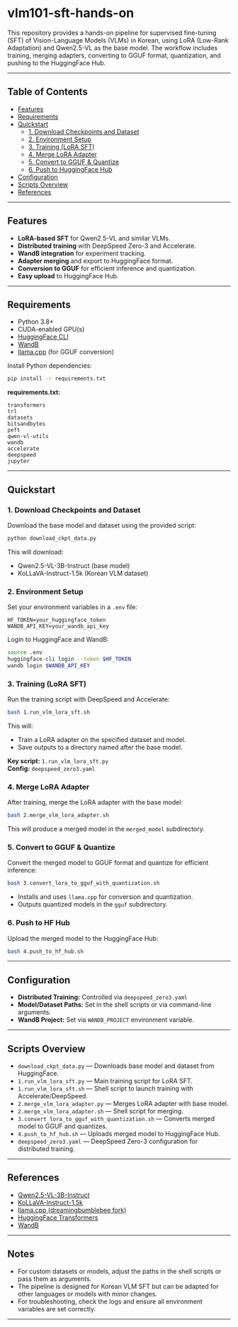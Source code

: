 # vlm101-sft-hands-on

This repository provides a hands-on pipeline for supervised fine-tuning (SFT) of Vision-Language Models (VLMs) in Korean, using LoRA (Low-Rank Adaptation) and Qwen2.5-VL as the base model. The workflow includes training, merging adapters, converting to GGUF format, quantization, and pushing to the HuggingFace Hub.

---

## Table of Contents

- [Features](#features)
- [Requirements](#requirements)
- [Quickstart](#quickstart)
  - [1. Download Checkpoints and Dataset](#1-download-checkpoints-and-dataset)
  - [2. Environment Setup](#2-environment-setup)
  - [3. Training (LoRA SFT)](#3-training-lora-sft)
  - [4. Merge LoRA Adapter](#4-merge-lora-adapter)
  - [5. Convert to GGUF & Quantize](#5-convert-to-gguf--quantize)
  - [6. Push to HuggingFace Hub](#6-push-to-hf-hub)
- [Configuration](#configuration)
- [Scripts Overview](#scripts-overview)
- [References](#references)

---

## Features

- **LoRA-based SFT** for Qwen2.5-VL and similar VLMs.
- **Distributed training** with DeepSpeed Zero-3 and Accelerate.
- **WandB integration** for experiment tracking.
- **Adapter merging** and export to HuggingFace format.
- **Conversion to GGUF** for efficient inference and quantization.
- **Easy upload** to HuggingFace Hub.

---

## Requirements

- Python 3.8+
- CUDA-enabled GPU(s)
- [HuggingFace CLI](https://huggingface.co/docs/huggingface_hub/guides/cli)
- [WandB](https://wandb.ai/)
- [llama.cpp](https://github.com/dreamingbumblebee/llama.cpp) (for GGUF conversion)

Install Python dependencies:

```bash
pip install -r requirements.txt
```

**requirements.txt:**
```
transformers
trl
datasets
bitsandbytes
peft
qwen-vl-utils
wandb
accelerate
deepspeed
jupyter
```

---

## Quickstart

### 1. Download Checkpoints and Dataset

Download the base model and dataset using the provided script:

```bash
python download_ckpt_data.py
```

This will download:
- Qwen2.5-VL-3B-Instruct (base model)
- KoLLaVA-Instruct-1.5k (Korean VLM dataset)

### 2. Environment Setup

Set your environment variables in a `.env` file:

```env
HF_TOKEN=your_huggingface_token
WANDB_API_KEY=your_wandb_api_key
```

Login to HuggingFace and WandB:

```bash
source .env
huggingface-cli login --token $HF_TOKEN
wandb login $WANDB_API_KEY
```

### 3. Training (LoRA SFT)

Run the training script with DeepSpeed and Accelerate:

```bash
bash 1.run_vlm_lora_sft.sh
```

This will:
- Train a LoRA adapter on the specified dataset and model.
- Save outputs to a directory named after the base model.

**Key script:** `1.run_vlm_lora_sft.py`  
**Config:** `deepspeed_zero3.yaml`

### 4. Merge LoRA Adapter

After training, merge the LoRA adapter with the base model:

```bash
bash 2.merge_vlm_lora_adapter.sh
```

This will produce a merged model in the `merged_model` subdirectory.

### 5. Convert to GGUF & Quantize

Convert the merged model to GGUF format and quantize for efficient inference:

```bash
bash 3.convert_lora_to_gguf_with_quantization.sh
```

- Installs and uses `llama.cpp` for conversion and quantization.
- Outputs quantized models in the `gguf` subdirectory.

### 6. Push to HF Hub

Upload the merged model to the HuggingFace Hub:

```bash
bash 4.push_to_hf_hub.sh
```

---

## Configuration

- **Distributed Training:** Controlled via `deepspeed_zero3.yaml`
- **Model/Dataset Paths:** Set in the shell scripts or via command-line arguments.
- **WandB Project:** Set via `WANDB_PROJECT` environment variable.

---

## Scripts Overview

- `download_ckpt_data.py` — Downloads base model and dataset from HuggingFace.
- `1.run_vlm_lora_sft.py` — Main training script for LoRA SFT.
- `1.run_vlm_lora_sft.sh` — Shell script to launch training with Accelerate/DeepSpeed.
- `2.merge_vlm_lora_adapter.py` — Merges LoRA adapter with base model.
- `2.merge_vlm_lora_adapter.sh` — Shell script for merging.
- `3.convert_lora_to_gguf_with_quantization.sh` — Converts merged model to GGUF and quantizes.
- `4.push_to_hf_hub.sh` — Uploads merged model to HuggingFace Hub.
- `deepspeed_zero3.yaml` — DeepSpeed Zero-3 configuration for distributed training.

---

## References

- [Qwen2.5-VL-3B-Instruct](https://huggingface.co/Qwen/Qwen2.5-VL-3B-Instruct)
- [KoLLaVA-Instruct-1.5k](https://huggingface.co/datasets/kihoonlee/KoLLaVA-Instruct-1.5k)
- [llama.cpp (dreamingbumblebee fork)](https://github.com/dreamingbumblebee/llama.cpp)
- [HuggingFace Transformers](https://github.com/huggingface/transformers)
- [WandB](https://wandb.ai/)

---

## Notes

- For custom datasets or models, adjust the paths in the shell scripts or pass them as arguments.
- The pipeline is designed for Korean VLM SFT but can be adapted for other languages or models with minor changes.
- For troubleshooting, check the logs and ensure all environment variables are set correctly.

---
